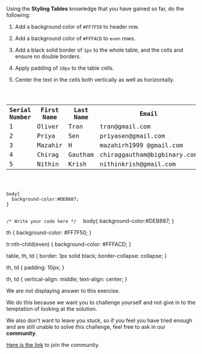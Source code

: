Using the **Styling Tables** knowledge that you have
gained so far, do the following:

  1. Add a background color of `#FF7F50` to header row.
  
  2. Add a background color of `#FFFACD` to `even` rows.

  3. Add a black solid border of `1px` to the whole table,
  and the cells and ensure no double borders.

  4. Apply padding of `10px` to the table cells.

  5. Center the text in the cells both vertically as well as horizontally.

<codeblock language="css" type="exercise" testMode="fixedInput" showSolution="false">
<code>
<panel language="html">
<table>
  <tr>
    <th>Serial Number</th>
    <th>First Name</th>
    <th>Last Name</th>
    <th>Email</th>
    <th>Password</th>
  </tr>
  <tr>
    <td>1</td>
    <td>Oliver</td>
    <td>Tran</td>
    <td>tran@gmail.com</td>
    <td>a42df34s</td>
  </tr>

  <tr>
    <td>2</td>
    <td>Priya</td>
    <td>Sen</td>
    <td>priyasen@gmail.com</td>
    <td>54#NASD232</td>
  </tr>

  <tr>
    <td>3</td>
    <td>Mazahir</td>
    <td>H</td>
    <td>mazahirh1999 @gmail.com</td>
    <td>NASDAQ23@#</td>
  </tr>

  <tr>
    <td>4</td>
    <td>Chirag</td>
    <td>Gautham</td>
    <td>chiraggautham@bigbinary.com</td>
    <td>86rfghju#%</td>
  </tr>

  <tr>
    <td>5</td>
    <td>Nithin</td>
    <td>Krish</td>
    <td>nithinkrish@gmail.com</td>
    <td>62ghytwTTY</td>
  </tr>
</table>
</panel>
<panel language="css">
body{
  background-color:#DEB887;
}

/* Write your code here */
</panel>
</code>
<solution>
body{
  background-color:#DEB887;
}

th {
  background-color: #FF7F50;
}

tr:nth-child(even) {
  background-color: #FFFACD;
}

table, th, td {
  border: 1px solid black;
  border-collapse: collapse;
}

th, td {
  padding: 10px;
}

th, td {
  vertical-align: middle;
  text-align: center;
}
</solution>
</codeblock>

We are not displaying answer to this exercise.

We do this because we want you to challenge yourself
and
not give in to the temptation of looking at the solution.

We also don't want to leave you stuck, so if you feel
you have tried enough and are still unable to solve
this challenge, feel free to ask in our **community**.

[Here is the link](https://join.slack.com/t/bigbinaryacademy/shared_invite/zt-2kj86untg-wCGh2GPBA2I3iWZk4ke~tg) to join the community.

